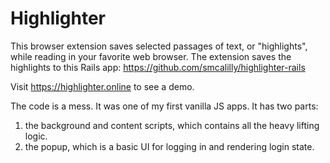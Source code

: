 # Highlighter
This browser extension saves selected passages of text, or "highlights", while reading in your favorite web browser. The extension saves the highlights to this Rails app: https://github.com/smcalilly/highlighter-rails

Visit https://highlighter.online to see a demo.

The code is a mess. It was one of my first vanilla JS apps. It has two parts:
1) the background and content scripts, which contains all the heavy lifting logic.
2) the popup, which is a basic UI for logging in and rendering login state.